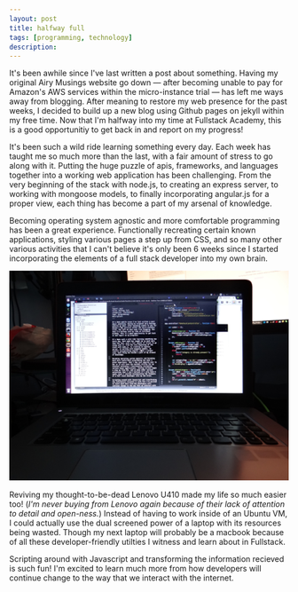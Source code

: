 ```yaml
---
layout: post
title: halfway full
tags: [programming, technology]
description: 
---
```


It's been awhile since I've last written a post about something. Having my original Airy Musings website go down — after becoming unable to pay for Amazon's AWS services within the micro-instance trial — has left me ways away from blogging. After meaning to restore my web presence for the past weeks, I decided to build up a new blog using Github pages on jekyll within my free time. Now that I'm halfway into my time at Fullstack Academy, this is a good opportunitiy to get back in and report on my progress!

It's been such a wild ride learning something every day. Each week has taught me so much more than the last, with a fair amount of stress to go along with it. Putting the huge puzzle of apis, frameworks, and languages together into a working web application has been challenging. From the very beginning of the stack with node.js, to creating an express server, to working with mongoose models, to finally incorporating angular.js for a proper view, each thing has become a part of my arsenal of knowledge. 

Becoming operating system agnostic and more comfortable programming has been a great experience. Functionally recreating certain known applications, styling various pages a step up from CSS, and so many other various activities that I can't believe it's only been 6 weeks since I started incorporating the elements of a full stack developer into my own brain.

![revivied!](/images/halfback.JPG)

Reviving my thought-to-be-dead Lenovo U410 made my life so much easier too! (*I'm never buying from Lenovo again because of their lack of attention to detail and open-ness.*) Instead of having to work inside of an Ubuntu VM, I could actually use the dual screened power of a laptop with its resources being wasted. Though my next laptop will probably be a macbook because of all these developer-friendly utilties I witness and learn about in Fullstack.

Scripting around with Javascript and transforming the information recieved is such fun! I'm excited to learn much more from how developers will continue change to the way that we interact with the internet.